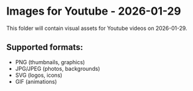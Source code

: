 # Images for Youtube - 2026-01-29

This folder will contain visual assets for Youtube videos on 2026-01-29.

## Supported formats:
- PNG (thumbnails, graphics)
- JPG/JPEG (photos, backgrounds)
- SVG (logos, icons)
- GIF (animations)
